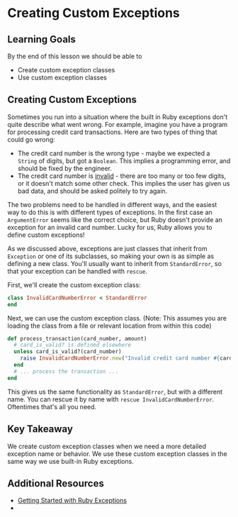 # Creating Custom Exceptions

## Learning Goals

By the end of this lesson we should be able to

- Create custom exception classes
- Use custom exception classes

## Creating Custom Exceptions

Sometimes you run into a situation where the built in Ruby exceptions don't quite describe what went wrong. For example, imagine you have a program for processing credit card transactions. Here are two types of thing that could go wrong:

- The credit card number is the wrong type - maybe we expected a `String` of digits, but got a `Boolean`. This implies a programming error, and should be fixed by the engineer.
- The credit card number is [invalid](https://en.wikipedia.org/wiki/Luhn_algorithm) - there are too many or too few digits, or it doesn't match some other check. This implies the user has given us bad data, and should be asked politely to try again.

The two problems need to be handled in different ways, and the easiest way to do this is with different types of exceptions. In the first case an `ArgumentError` seems like the correct choice, but Ruby doesn't provide an exception for an invalid card number. Lucky for us, Ruby allows you to define custom exceptions!

As we discussed above, exceptions are just classes that inherit from `Exception` or one of its subclasses, so making your own is as simple as defining a new class. You'll usually want to inherit from `StandardError`, so that your exception can be handled with `rescue`.

First, we'll create the custom exception class:
```ruby
class InvalidCardNumberError < StandardError
end
```

Next, we can use the custom exception class. (Note: This assumes you are loading the class from a file or relevant location from within this code)
```ruby
def process_transaction(card_number, amount)
  # card_is_valid? is defined elsewhere
  unless card_is_valid?(card_number)
    raise InvalidCardNumberError.new("Invalid credit card number #{card_number}")
  end
  # ... process the transaction ...
end
```

This gives us the same functionality as `StandardError`, but with a different name. You can rescue it by name with `rescue InvalidCardNumberError`. Oftentimes that's all you need.

## Key Takeaway

We create custom exception classes when we need a more detailed exception name or behavior. We use these custom exception classes in the same way we use built-in Ruby exceptions.

## Additional Resources

- [Getting Started with Ruby Exceptions](https://launchschool.com/blog/getting-started-with-ruby-exceptions)
- 